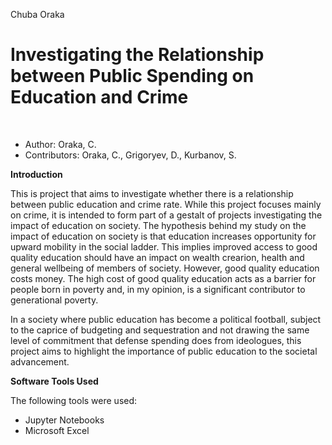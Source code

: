 Chuba Oraka

# Investigating the Relationship between Public Spending on Education and Crime
<br>

- Author: Oraka, C.
- Contributors: Oraka, C., Grigoryev, D., Kurbanov, S.

**Introduction**

This is project that aims to investigate whether there is a relationship between public education and crime rate. While this project focuses mainly on crime, it is intended to form part of a gestalt of projects investigating the impact of education on society. The hypothesis behind my study on the impact of education on society is that education increases opportunity for upward mobility in the social ladder. This implies improved access to good quality education should have an impact on wealth crearion, health and general wellbeing of members of society. However, good quality education costs money. The high cost of good quality education acts as a barrier for people born in poverty and, in my opinion, is a significant contributor to generational poverty.

In a society where public education has become a political football, subject to the caprice of budgeting and sequestration and not drawing the same level of commitment that defense spending does from ideologues, this project aims to highlight the importance of public education to the societal advancement.

**Software Tools Used**

The following tools were used:
- Jupyter Notebooks
- Microsoft Excel
